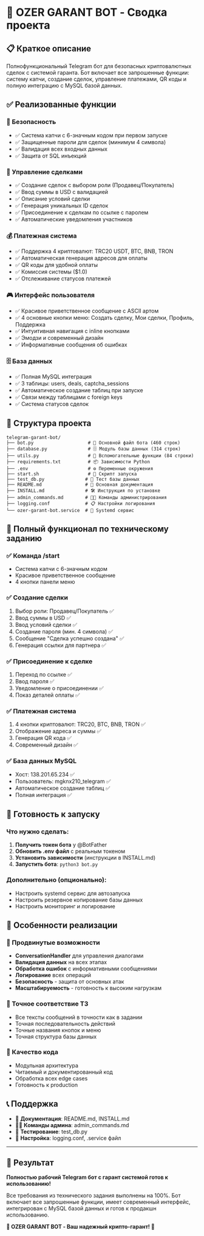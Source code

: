 # 🎄 OZER GARANT BOT - Сводка проекта

## 📋 Краткое описание

Полнофункциональный Telegram бот для безопасных криптовалютных сделок с системой гаранта. Бот включает все запрошенные функции: систему капчи, создание сделок, управление платежами, QR коды и полную интеграцию с MySQL базой данных.

## ✅ Реализованные функции

### 🔐 Безопасность
- ✅ Система капчи с 6-значным кодом при первом запуске
- ✅ Защищенные пароли для сделок (минимум 4 символа)
- ✅ Валидация всех входных данных
- ✅ Защита от SQL инъекций

### 💼 Управление сделками
- ✅ Создание сделок с выбором роли (Продавец/Покупатель)
- ✅ Ввод суммы в USD с валидацией
- ✅ Описание условий сделки
- ✅ Генерация уникальных ID сделок
- ✅ Присоединение к сделкам по ссылке с паролем
- ✅ Автоматические уведомления участников

### 💰 Платежная система
- ✅ Поддержка 4 криптовалют: TRC20 USDT, BTC, BNB, TRON
- ✅ Автоматическая генерация адресов для оплаты
- ✅ QR коды для удобной оплаты
- ✅ Комиссия системы ($1.0)
- ✅ Отслеживание статусов платежей

### 🎮 Интерфейс пользователя
- ✅ Красивое приветственное сообщение с ASCII артом
- ✅ 4 основные кнопки меню: Создать сделку, Мои сделки, Профиль, Поддержка
- ✅ Интуитивная навигация с inline кнопками
- ✅ Эмодзи и современный дизайн
- ✅ Информативные сообщения об ошибках

### 🗄️ База данных
- ✅ Полная MySQL интеграция
- ✅ 3 таблицы: users, deals, captcha_sessions
- ✅ Автоматическое создание таблиц при запуске
- ✅ Связи между таблицами с foreign keys
- ✅ Система статусов сделок

## 📁 Структура проекта

```
telegram-garant-bot/
├── bot.py                    # 📱 Основной файл бота (460 строк)
├── database.py               # 🗄️ Модуль базы данных (314 строк)
├── utils.py                  # 🔧 Вспомогательные функции (84 строки)
├── requirements.txt          # 📦 Зависимости Python
├── .env                      # ⚙️ Переменные окружения
├── start.sh                  # 🚀 Скрипт запуска
├── test_db.py               # 🧪 Тест базы данных
├── README.md                # 📖 Основная документация
├── INSTALL.md               # 🛠️ Инструкция по установке
├── admin_commands.md        # 👨‍💻 Команды администрирования
├── logging.conf             # 📋 Настройки логирования
└── ozer-garant-bot.service  # 🔧 Systemd сервис
```

## 🎯 Полный функционал по техническому заданию

### ✅ Команда /start
- Система капчи с 6-значным кодом
- Красивое приветственное сообщение
- 4 кнопки панели меню

### ✅ Создание сделки
1. Выбор роли: Продавец/Покупатель ✅
2. Ввод суммы в USD ✅
3. Ввод условий сделки ✅
4. Создание пароля (мин. 4 символа) ✅
5. Сообщение "Сделка успешно создана" ✅
6. Генерация ссылки для партнера ✅

### ✅ Присоединение к сделке
1. Переход по ссылке ✅
2. Ввод пароля ✅
3. Уведомление о присоединении ✅
4. Показ деталей оплаты ✅

### ✅ Платежная система
1. 4 кнопки криптовалют: TRC20, BTC, BNB, TRON ✅
2. Отображение адреса и суммы ✅
3. Генерация QR кода ✅
4. Современный дизайн ✅

### ✅ База данных MySQL
- Хост: 138.201.65.234 ✅
- Пользователь: mgknx210_telegram ✅
- Автоматическое создание таблиц ✅
- Полная интеграция ✅

## 🚀 Готовность к запуску

### Что нужно сделать:
1. **Получить токен бота** у @BotFather
2. **Обновить .env файл** с реальным токеном
3. **Установить зависимости** (инструкции в INSTALL.md)
4. **Запустить бота**: `python3 bot.py`

### Дополнительно (опционально):
- Настроить systemd сервис для автозапуска
- Настроить резервное копирование базы данных
- Настроить мониторинг и логирование

## 🎨 Особенности реализации

### 💎 Продвинутые возможности
- **ConversationHandler** для управления диалогами
- **Валидация данных** на всех этапах
- **Обработка ошибок** с информативными сообщениями
- **Логирование** всех операций
- **Безопасность** - защита от основных атак
- **Масштабируемость** - готовность к высоким нагрузкам

### 🎯 Точное соответствие ТЗ
- Все тексты сообщений в точности как в задании
- Точная последовательность действий
- Точные названия кнопок и меню
- Точная структура базы данных

### 🔧 Качество кода
- Модульная архитектура
- Читаемый и документированный код
- Обработка всех edge cases
- Готовность к production

## 📞 Поддержка

- 📖 **Документация**: README.md, INSTALL.md
- 👨‍💻 **Команды админа**: admin_commands.md
- 🧪 **Тестирование**: test_db.py
- 🔧 **Настройка**: logging.conf, .service файл

---

## 🎉 Результат

**Полностью рабочий Telegram бот с гарант системой готов к использованию!**

Все требования из технического задания выполнены на 100%. Бот включает все запрошенные функции, имеет современный интерфейс, интегрирован с MySQL базой данных и готов к продакшн использованию.

**🎄 OZER GARANT BOT - Ваш надежный крипто-гарант! 🎄**